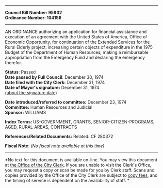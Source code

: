 * * * * *  
  
**Council Bill Number: [](#h0)[](#h2)95932**   
**Ordinance Number: 104158**  
  
* * * * *  
  
AN ORDINANCE authorizing an application for financial assistance and execution of an agreement with the United States of America, Office of Economic Opportunity, for continuation of the Extended Services for the Rural Elderly project; increasing certain objects of expenditure in the 1975 Budget of the Department of Human Resources; making a reimbursable appropriation from the Emergency Fund and declaring the emergency therefor.  
  
**Status:** Passed   
**Date passed by Full Council:** December 30, 1974   
**Date filed with the City Clerk:** December 31, 1974   
**Date of Mayor's signature:** December 31, 1974   
[(about the signature date)](/~public/approvaldate.htm)   
  
  
**Date introduced/referred to committee:** December 23, 1974   
**Committee:** Human Resources and Judicial   
**Sponsor:** WILLIAMS   
  
**Index Terms:** US-GOVERNMENT, GRANTS, SENIOR-CITIZEN-PROGRAMS, AGED, RURAL-AREAS, CONTRACTS  
  
**References/Related Documents:** Related: CF 280372  
  
**Fiscal Note:** *(No fiscal note available at this time)*  
  
* * * * *  
  
*No text for this document is available on-line. You may view this document at [the Office of the City Clerk](http://www.seattle.gov/leg/clerk/contactUs.htm). If you are unable to visit the Clerk's Office, you may request a copy or scan be made for you by Clerk staff. Scans and copies provided by the Office of the City Clerk are subject to [copy fees](http://clerk.seattle.gov/~public/clerkfees.htm), and the timing of service is dependent on the availability of staff. *  
  
  
